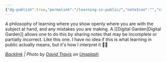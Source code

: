 ```yaml
---
{"dg-publish":true,"permalink":"/learning-in-public/","noteIcon":"","created":"2023-08-17T13:57:22","updated":"2023-08-20T12:41:02.000-04:00"}
---
```




A philosophy of learning where you show openly where you are with the subject at hand, and any mistakes you are making. A [[Digital Garden\|Digital Garden]]
allows one to do this by sharing notes that may be incomplete or partially incorrect. 
Like this one. I have no idea if this is what learning in public actually means, but it's how I interpret it 🤷🏻 

*[Backlink](https://unsplash.com/photos/5bYxXawHOQg) | Photo by [David Travis](https://unsplash.com/@dtravisphd?utm_source=Obsidian%20Image%20Inserter%20Plugin&utm_medium=referral) on [Unsplash](https://unsplash.com/?utm_source=Obsidian%20Image%20Inserter%20Plugin&utm_medium=referral)*

